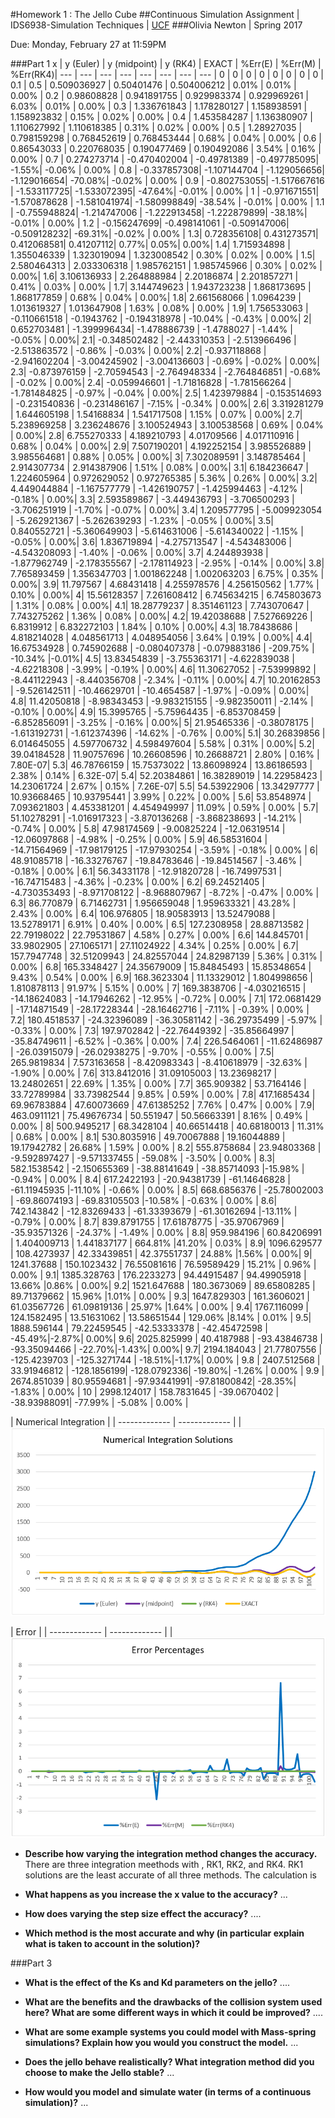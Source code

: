 #Homework 1 : The Jello Cube 
##Continuous Simulation Assignment |  IDS6938-Simulation Techniques | [UCF](http://www.ist.ucf.edu/grad/)
###Olivia Newton  |	Spring 2017

 Due: Monday, February 27 at 11:59PM

###Part 1
x | y (Euler) | y (midpoint) | y (RK4) | EXACT | %Err(E) | %Err(M) | %Err(RK4)|
--- | --- | --- | --- | --- | --- | --- | --- |
0 | 0 | 0 | 0 | 0 | 0 | 0 | 0 |
0.1 | 0.5 | 0.509036927 | 0.50401476 | 0.504006212 | 0.01% | 0.01% | 0.00% |
0.2 | 0.98608828 | 0.941891755 | 0.929983374 | 0.929969261 | 6.03% | 0.01% | 0.00% |
0.3 | 1.336761843 | 1.178280127 | 1.158938591 | 1.158923832 | 0.15% | 0.02% | 0.00% |
0.4 | 1.453584287 | 1.136380907 | 1.110627992 | 1.110618385 | 0.31% | 0.02% | 0.00% |
0.5 | 1.28927035 | 0.798159298 | 0.768452619 | 0.768453444 | 0.68% | 0.04% | 0.00% |
0.6 | 0.86543033 | 0.220768035 | 0.190477469 | 0.190492086 | 3.54% | 0.16% | 0.00% |
0.7 | 0.274273714 | -0.470402004 | -0.49781389 | -0.497785095| -1.55%| -0.06% | 0.00% |
0.8 | -0.337857308| -1.107144704 | -1.129056656| -1.129016654| -70.08%| -0.02% | 0.00% |
0.9 | -0.802753055| -1.517667616 | -1.533117725| -1.533072395| -47.64%| -0.01% | 0.00% |
1 | -0.971671551| -1.570878628 | -1.581041974| -1.580998849| -38.54% | -0.01% | 0.00% |
1.1 | -0.755948824| -1.214747006 | -1.222913458| -1.222879899| -38.18%| -0.01% | 0.00% |
1.2 | -0.156247699| -0.498141061 | -0.509147006| -0.509128232| -69.31%| -0.02% | 0.00% |
1.3| 0.728356108| 0.431273571| 0.412068581| 0.41207112|	0.77%| 0.05%|	0.00%|
1.4|	1.715934898	 |	1.355046339 |	1.323019094	 |	1.323008542	 |	0.30%	 |	0.02%	 |	0.00%	 |
1.5|	2.580464313	 |	2.033306318	 |	1.985762151	 |	1.985745966	 |	0.30%	 |	0.02%	 |	0.00%|
1.6|	3.106136933	 |	2.264888984 |	2.20186874	 |	2.201857271	 |	0.41%	 |	0.03%	 |	0.00% |
1.7|	3.144749623	 |	1.943723238	 |	1.868173695	 |	1.868177859	 |	0.68%	 |	0.04%	 |	0.00%|
1.8|	2.661568066	 |	1.0964239 |	1.013619327	 |	1.013647908	 |	1.63%	 |	0.08%	 |	0.00%	 |
1.9|	1.756533063	 |	-0.110661518	 |	-0.1943762	 |	-0.194318978	 |	-10.04%	 |	-0.43%	 |	0.00%|
2|	0.652703481	 |	-1.399996434|	-1.478886739	 |	-1.4788027	 |	-1.44%	 |	-0.05%	 |	0.00%|
2.1|	-0.348502482	 |	-2.443310353	 |	-2.513966496	 |	-2.513863572	 |	-0.86%	 |	-0.03%	 |	0.00%|
2.2|	-0.937118868	 |	-2.941602204	 |	-3.004245902	 |	-3.004136603	 |	-0.69%	 |	-0.02%	 |	0.00%|
2.3|	-0.873976159	 |	-2.70594543	 |	-2.764948334	 |	-2.764846851	 |	-0.68%	 |	-0.02%	 |	0.00%|
2.4|	-0.059946601	 |	-1.71816828	 |	-1.781566264	 |	-1.781484825	 |	-0.97%	 |	-0.04%	 |	0.00%|
2.5|	1.423979884	 |	-0.153514693	 |	-0.231540836	 |	-0.231486167	 |	-7.15%	 |	-0.34% |	0.00%|
2.6|	3.319281279	 |	1.644605198	 |	1.54168834	 |	1.541717508	 |	1.15%	 |	0.07%	 |	0.00%|
2.7|	5.238969258	 |	3.236248676	 |	3.100524943	 |	3.100538568	 |	0.69%	 |	0.04%	 |	0.00%|
2.8|	6.755270333	 |	4.189210793	 |	4.01709566	 |	4.017110916	 |	0.68%	 |	0.04%	 |	0.00%|
2.9|	7.507190201	 |	4.192252154	 |	3.985526889	 |	3.985564681	 |	0.88%	 |	0.05%	 |	0.00%|
3|	7.302089591	 |	3.148785464	 |	2.914307734	 |	2.914387906	 |	1.51%	 |	0.08%	 |	0.00%|
3.1|	6.184236647	 |	1.224605964	 |	0.972629052	 |	0.972765385	 |	5.36%	 |	0.26%	 |	0.00%|
3.2|	4.449044884	 |	-1.167577779	 |	-1.426190757	 |	-1.425994463	 |	-4.12%	 |	-0.18%	 |	0.00%|
3.3|	2.593589867	 |	-3.449436793	 |	-3.706500293	 |	-3.706251919	 |	-1.70%	 |	-0.07%	 |	0.00%|
3.4|	1.209577795	 |	-5.009923054	 |	-5.262921367	 |	-5.262639293	 |	-1.23%	 |	-0.05%	 |	0.00%|
3.5|	0.840552721	 |	-5.360649903	 |	-5.614631006	 |	-5.614340022	 |	-1.15%	 |	-0.05%	 |	0.00%|
3.6|	1.836719894	 |	-4.275713547	 |	-4.543483006	 |	-4.543208093	 |	-1.40%	 |	-0.06%	 |	0.00%|
3.7|	4.244893938	 |	-1.877962749	 |	-2.178355567	 |	-2.178114923	 |	-2.95%	 |	-0.14%	 |	0.00%|
3.8|	7.765893459	 |	1.356347703	 |	1.001862248	 |	1.002063203	 |	6.75%	 |	0.35%	 |	0.00%|
3.9|	11.797567	 |	4.68431418	 |	4.255978576	 |	4.256150562	 |	1.77%	 |	0.10%	 |	0.00%|
4|	15.56128357	 |	7.261608412	 |	6.745634215	 |	6.745803673	 |	1.31%	 |	0.08%	 |	0.00%|
4.1|	18.28779237	 |	8.351461123	 |	7.743070647	 |	7.743275262	 |	1.36%	 |	0.08%	 |	0.00%|
4.2|	19.42038688	 |	7.527669226	 |	6.8319912	 |	6.832272103	 |	1.84%	 |	0.10%	 |	0.00%|
4.3|	18.78438686	 |	4.818214028	 |	4.048561713	 |	4.048954056	 |	3.64%	 |	0.19%	 |	0.00%|
4.4|	16.67534928	 |	0.745902688	 |	-0.080407378	 |	-0.079883186	 |	-209.75%	 |	-10.34%	 |-0.01%|
4.5|	13.83454839	 |	-3.755363171	 |	-4.622839038	 |	-4.62218308	 |	-3.99%	 |	-0.19%	 |	0.00%|
4.6|	11.30627052	 |	-7.53999892	 |	-8.441122943	 |	-8.440356708	 |	-2.34%	 |	-0.11%	 |	0.00%|
4.7|	10.20162853	 |	-9.526142511	 |	-10.46629701	 |	-10.4654587	 |	-1.97%	 |	-0.09%	 |	0.00%|
4.8|	11.42050818	 |	-8.98343453	 |	-9.983215155	 |	-9.982350011	 |	-2.14%	 |	-0.10%	 |	0.00%|
4.9|	15.3995765	 |	-5.75964435	 |	-6.853708459	 |	-6.852856091	 |	-3.25%	 |	-0.16%	 |	0.00%|
5|	21.95465336	 |	-0.38078175	 |	-1.613192731	 |	-1.612374396	 |	-14.62%	 |	-0.76%	 |	0.00%|
5.1|	30.26839856	 |	6.014645055	 |	4.597706732	 |	4.598497604	 |	5.58%	 |	0.31%	 |	0.00%|
5.2|	39.04184528	 |	11.90757696	 |	10.26608596	 |	10.26688721	 |	2.80%	 |	0.16%	 |	7.80E-07|
5.3|	46.78766159	 |	15.75373022	 |	13.86098924	 |	13.86186593	 |	2.38%	 |	0.14%	 |	6.32E-07|
5.4|	52.20384861	 |	16.38289019	 |	14.22958423	 |	14.23061724	 |	2.67%	 |	0.15%	 |	7.26E-07|
5.5|	54.53922906	 |	13.34297777	 |	10.93668465	 |	10.93795441	 |	3.99%	 |	0.22%	 |	0.00%	 |
5.6|	53.8548974	 |	7.093621803	 |	4.453381201	 |	4.454949997	 |	11.09%	 |	0.59%	 |	0.00%	 |
5.7|	51.10278291	 |	-1.016917323	 |	-3.870136268	 |	-3.868238693	 |	-14.21%	 |	-0.74%	 |	0.00%	 |
5.8|	47.98174569	 |	-9.00825224	 |	-12.06319514	 |	-12.06097868	 |	-4.98%	 |	-0.25%	 |	0.00%	 |
5.9|	46.58531604	 |	-14.71564969	 |	-17.98179125	 |	-17.97930254	 |	-3.59%	 |	-0.18%	 |	0.00%	 |
6|	48.91085718	 |	-16.33276767	 |	-19.84783646	 |	-19.84514567	 |	-3.46%	 |	-0.18%	 |	0.00%	 |
6.1|	56.34331178	 |	-12.91820728	 |	-16.74997531	 |	-16.74715483	 |	-4.36%	 |	-0.23%	 |	0.00%	 |
6.2|	69.24521405	 |	-4.730353493	 |	-8.971708122	 |	-8.968807967	 |	-8.72%	 |	-0.47%	 |	0.00%	 |
6.3|	86.770879	 |	6.71462731	 |	1.956659048	 |	1.959633321	 |	43.28%	 |	2.43%	 |	0.00%	 |
6.4|	106.976805	 |	18.90583913	 |	13.52479088	 |	13.52789171	 |	6.91%	 |	0.40%	 |	0.00%	 |
6.5|	127.2308958	 |	28.88713582	 |	22.79198022	 |	22.79531867	 |	4.58%	 |	0.27%	 |	0.00%	 |
6.6|	144.845701	 |	33.9802905	 |	27.1065171	 |	27.11024922	 |	4.34%	 |	0.25%	 |	0.00%	 |
6.7|	157.7947748	 |	32.51209943	 |	24.82557044	 |	24.82987139	 |	5.36%	 |	0.31%	 |	0.00%	 |
6.8|	165.3348427	 |	24.35679009	 |	15.84845493	 |	15.85348654	 |	9.43%	 |	0.54%	 |	0.00%	 |
6.9|	168.3623304	 |	11.13329012	 |	1.804998656	 |	1.810878113	 |	91.97%	 |	5.15%	 |	0.00%	 |
7|	169.3838706	 |	-4.030216515	 |	-14.18624083	 |	-14.17946262	 |	-12.95%	 |	-0.72%	 |	0.00%	 |
7.1|	172.0681429	 |	-17.14871549	 |	-28.17228344	 |	-28.16462716	 |	-7.11%	 |	-0.39%	 |	0.00%	 |
7.2|	180.4518537	 |	-24.32396089	 |	-36.30581142	 |	-36.29735499	 |	-5.97%	 |	-0.33%	 |	0.00%	 |
7.3|	197.9702842	 |	-22.76449392	 |	-35.85664997	 |	-35.84749611	 |	-6.52%	 |	-0.36%	 |	0.00%	 |
7.4|	226.5464061	 |	-11.62486987	 |	-26.03915079	 |	-26.02938275	 |	-9.70%	 |	-0.55%	 |	0.00%	 |
7.5|	265.9819834	 |	7.573163658	 |	-8.420983343	 |	-8.410618979	 |	-32.63%	 |	-1.90%	 |	0.00%	 |
7.6|	313.8412016	 |	31.09105003	 |	13.23698217	 |	13.24802651	 |	22.69%	 |	1.35%	 |	0.00%	 |
7.7|	365.909382	 |	53.7164146	 |	33.72789984	 |	33.73982544	 |	9.85%	 |	0.59%	 |	0.00%	 |
7.8|	417.1685434	 |	69.96783884	 |	47.60073669	 |	47.61385252	 |	7.76%	 |	0.47%	 |	0.00%	 |
7.9|	463.0911121	 |	75.49676734	 |	50.551947	 |	50.56663391	 |	8.16%	 |	0.49%	 |	0.00%	 |
8|	500.9495217	 |	68.3428104	 |	40.66514418	 |	40.68180013	 |	11.31%	 |	0.68%	 |	0.00%	 |
8.1|	530.8035916	 |	49.70067888	 |	19.16044889	 |	19.17942782	 |	26.68%	 |	1.59%	 |	0.00%	 |
8.2|	555.8758684	 |	23.94803368	 |	-9.592897427	 |	-9.571337455	 |	-59.08%	 |	-3.50%	 |	0.00%	 |
8.3|	582.1538542	 |	-2.150655369	 |	-38.88141649	 |	-38.85714093	 |-15.98%	 |	-0.94%	 |	0.00%	 |
8.4|	617.2422193	 |	-20.94381739	 |	-61.14646828	 |	-61.11945935	 |-11.10%	 |	-0.66%	 |	0.00%	 |
8.5|	668.6856376	 |	-25.78002003	 |	-69.86074193	 |	-69.83105503	 |-10.58%	 |	-0.63% |	0.00%	 |
8.6|	742.143842	 |	-12.83269433	 |	-61.33393679	 |	-61.30162694	 |-13.11%	 |	-0.79% |	0.00%	 |
8.7|	839.8791755	 |	17.61878775	 |	-35.97067969	 |	-35.93571326	 |	-24.37%	 |	-1.49%	 |	0.00%	 |
8.8|	959.984196	 |	60.84206991	 |	1.404009713	 |	1.441837177	 |	664.81%	 |41.20%	 |	0.03% |
8.9|	1096.629577	 |	108.4273937	 |	42.33439851	 |	42.37551737	 |	24.88%	 |1.56%	 |	0.00%|
9|	1241.37688	 |	150.1023432	 |	76.55081616	 |	76.59589429	 |	15.21%	 |	0.96%	 |	0.00%	 |
9.1|	1385.328763	 |	176.2233273	 |	94.44915487	 |	94.49905918	 |	13.66%	 |0.86%	 |	0.00%|
9.2|	1521.647688	 |	180.3673069	 |	89.65808285	 |	89.71379662	 |	15.96%	 |1.01%	 |	0.00%	|
9.3|	1647.829303	 |	161.3606021	 |	61.03567726	 |	61.09819136	 |	25.97%	 |1.64%	 |	0.00% |
9.4|	1767.116099	 |	124.1582495	 |	13.51631062	 |	13.58651544	 |	129.06%	 |8.14%	 |	0.01%	|
9.5|	1888.596144	 |	79.22459545	 |	-42.53333378	 |	-42.45472598	 |	-45.49%|-2.87%|	0.00%|
9.6|	2025.825999	 |	40.4187988	 |	-93.43846738	 |	-93.35094466	 |	-22.70%|-1.43%|	0.00%|
9.7|	2194.184043	 |	21.77807556	 |	-125.4239703	 |	-125.3271744	 |	-18.51%|-1.17%|	0.00% |
9.8 | 2407.512568 | 33.91946812 | -128.1856199| -128.0792336| -19.80%| -1.26% | 0.00% |
9.9 | 2674.851039 | 80.95594681 | -97.93441991| -97.81800842| -28.35%| -1.83% | 0.00% |
10 | 2998.124017 | 158.7831645 | -39.0670402 | -38.93988091| -77.99% | -5.08% | 0.00% |


| Numerical Integration  | 
| ------------- | ------------- |
| ![](images/solutions.PNG?raw=true)

| Error | 
| ------------- | ------------- |
| ![](images/error.PNG?raw=true) 


- **Describe how varying the integration method changes the accuracy.**
There are three integration meethods with , RK1, RK2, and RK4. RK1 solutions are the least accurate of all three methods. The calculation is 

- **What happens as you increase the x value to the accuracy?**
...
- **How does varying the step size effect the accuracy?**
....
- **Which method is the most accurate and why (in particular explain what is taken to account in the solution)?**

###Part 3 

- **What is the effect of the Ks and Kd parameters on the jello?**
....

- **What are the benefits and the drawbacks of the collision system used here? What are some different ways in which it could be improved?**
....

- **What are some example systems you could model with Mass-spring simulations? Explain how you would you construct the model.**
...

- **Does the jello behave realistically? What integration method did you choose to make the Jello stable?**
...

- **How would you model and simulate water (in terms of a continuous simulation)?**
...
